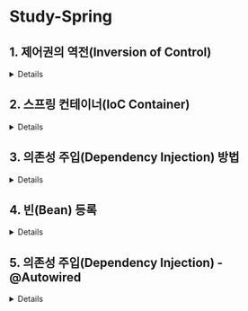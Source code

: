 # Study-Spring

## 1. 제어권의 역전(Inversion of Control)

<details markdown="1">

- 일반적인 제어

  ```Java
  @Controller
  public class BoardController {

      private final BoardRepository boardRepository = new BoardRepository();

      public void save(){
          boardRepository.save();
      }
  }
  ```

  ```Java
  @Repository
  public class BoardRepository {

    public void save() {
        System.out.println("BoardRepository save method 실행");
    }
  }
  ```

  ```Java
  public class BoardControllerTest {

    @Test
    public void controllerTest(){
        BoardController boardController = new BoardController();
        boardController.save();
    }
  }
  ```

  ```Java
  >>> BoardRepository save method 실행
  ```

  1. `BoardController` 클래스의 `save` 메소드를 사용하기 위해서는 `BoardRepository` 객체가 필요하다.
  2. 필요한 의존 객체(`BoardRepository`)를 자신이 만들어(`new`) 사용한다.

- 제어권의 역전

  ```Java
  @Controller
  public class PersonController {

    private final PersonRepository personRepository;

    public PersonController(PersonRepository personRepository) {
        this.personRepository = personRepository;
    }

    public void save(){
        personRepository.save();
    }
  }
  ```

  ```Java
  @Repository
  public class PersonRepository {

    public void save() {
        System.out.println("PersonRepository save method 실행");
    }
  }
  ```

  ```Java
  public class PersonControllerTest {

    @Test
    public void controllerTest(){
        PersonRepository personRepository = new PersonRepository();
        PersonController personController = new PersonController(personRepository);
        personController.save();
    }
  }
  ```

  ```Java
  >>> PersonRepository save method 실행
  ```

  1. `PersonController` 의 `save` 메소드를 사용하기 위해서는 `PersonRepository` 객체가 필요하다.
  2. 필요한 의존 객체(`PersonRepository`)를 자신이 아닌 외부(`PersonControllerTest`)에서 만들어 주입한다.

</details>

## 2. 스프링 컨테이너(IoC Container)

<details markdown="1">

스프링 컨테이너 : 빈의 생성, 소멸등 빈들을 관리하는 도구

- `ApplicationContext` 를 이용한 모든 `Bean` 확인

  ```Java
  public class BootApplicationTests {

    @Autowired
    ApplicationContext context;

    @Test
    public void confirmBeans(){
        String[] beans = context.getBeanDefinitionNames();
        System.out.println(Arrays.toString(beans));
    }
  }
  ```

  ```Java
  >>> [... , bootApplication, ..., boardController, boardRepository, personController, personRepository, ...]
  ```

  1. `IoC Container` 의 구현체인 `ApplicationContext` 를 주입받는다.
  2. `context.getBeanDefinitionNames()` : `Bean` 으로 등록되어 있는 모든 이름을 가져온다.

- `ApplicationContext` 를 이용하여 특정 `Bean` 조회 및 `null` 확인

  ```Java
  public class BootApplicationTests {

    @Autowired
    ApplicationContext context;

    @Test
    public void getBean(){
        BoardController boardController = (BoardController) context.getBean("boardController");
        BoardRepository boardRepository = context.getBean(BoardRepository.class);

        PersonController personController = context.getBean(PersonController.class);
        PersonRepository personRepository = (PersonRepository) context.getBean("personRepository");

        assertThat(boardController).isNotNull();
        assertThat(boardRepository).isNotNull();
        assertThat(personController).isNotNull();
        assertThat(personRepository).isNotNull();
    }
  }
  ```

  ```Java
  >>> 테스트 성공
  ```

  1. `context.getBean()` 의 매개변수 >>  `Bean` 의 이름 or `Bean` 으로 등록 된 클래스
  2. `Bean` 은 `IoC Container` 에 의하여 객체가 생성 되었기 때문에 `null` 이 아니다.

</details>

## 3. 의존성 주입(Dependency Injection) 방법

<details markdown="1">

- 생성자

  ```Java
  @Controller
  public class StudentAController {

    private final StudentARepository studentARepository;

    public StudentAController(StudentARepository studentARepository){
        this.studentARepository = studentARepository;
    }
  }
  ```

  ```Java

  public class StudentControllerTest {

    @Autowired
    StudentAController studentAController;

    @Test
    public void dIConstructor(){
        assertThat(studentAController).isNotNull();
    }
  }
  ```

  ```Java
  >>> 테스트 성공
  ```

- 필드

  ```Java
  @Controller
  public class StudentBController {

    @Autowired
    StudentBRepository studentBRepository;
  }
  ```

  ```Java
  public class StudentControllerTest {

    @Autowired
    StudentBController studentBController;

    @Test
    public void dIField(){
        assertThat(studentBController).isNotNull();
    }
  }
  ```

  ```Java
  >>> 테스트 성공
  ```

- 세터(Setter)

  ```Java
  @Controller
  public class StudentCController {

    private StudentCRepository studentCRepository;

    @Autowired
    public void setStudentCRepository(StudentCRepository studentCRepository) {
        this.studentCRepository = studentCRepository;
    }
  }
  ```

  ```Java
  public class StudentControllerTest {

    @Autowired
    StudentCController studentCController;

    @Test
    public void dISetter(){
        assertThat(studentCController).isNotNull();
    }
  }
  ```

  ```Java
  >>> 테스트 성공
  ```

</details>

## 4. 빈(Bean) 등록

<details markdown="1">

빈 : IoC Container 에서 관리하는 자바 객체

- XML 이용 - 1 (`<bean>`)

  ```Java
  public class UserController {

    UserRepository userRepository;

    public void setUserRepository(UserRepository userRepository) {
        this.userRepository = userRepository;
    }
  }
  ```

  ```Java
  public class UserRepository {
  }
  ```

  ```Java
  public class BootApplication {

    public static void main(String[] args) {
        ApplicationContext context = new ClassPathXmlApplicationContext("application.xml");
        String[] beans = context.getBeanDefinitionNames();

        System.out.println(Arrays.toString(beans));
    }
  }
  ```

  ```Java
  <?xml version="1.0" encoding="UTF-8"?>
  <beans xmlns="http://www.springframework.org/schema/beans"
       xmlns:xsi="http://www.w3.org/2001/XMLSchema-instance"
       xsi:schemaLocation="http://www.springframework.org/schema/beans http://www.springframework.org/schema/beans/spring-beans.xsd">

    <bean id="userController" class="com.kyunghwan.User.UserController">
        <property name="userRepository" ref="userRepository"/>
    </bean>

    <bean id="userRepository" class="com.kyunghwan.User.UserRepository"/>
  </beans>
  ```

  ```Java
  >>> [userController, userRepository]
  ```

  1. `Bean` 의 속성으로 `id`, `class` 를 지정한다.
  2. `<property>` 태그를 이용하여 의존 객체(`userRepository`)를 주입한다.
  3. IoC Container(`ApplicationContext`) 를 이용하여 `Bean` 을 출력하면 XML에서 `Bean` 으로 등록하였던 객체가 출력된다.

- XML 이용 - 2 (`context:component-scan`)

  ```Java
  @Controller // 추가
  public class UserController {
    // 동일
  }
  ```

  ```Java
  @Repository // 추가
  public class UserRepository {
  }
  ```

  ```Java
  public class BootApplication {

    public static void main(String[] args) {

        ApplicationContext context = new ClassPathXmlApplicationContext("application2.xml");
        String[] beans = context.getBeanDefinitionNames();

        System.out.println(Arrays.toString(beans));
    }
  }
  ```

  ```Java
  <?xml version="1.0" encoding="UTF-8"?>
  <beans xmlns="http://www.springframework.org/schema/beans"
       xmlns:xsi="http://www.w3.org/2001/XMLSchema-instance"
       xmlns:context="http://www.springframework.org/schema/context"
       xsi:schemaLocation="http://www.springframework.org/schema/beans http://www.springframework.org/schema/beans/spring-beans.xsd http://www.springframework.org/schema/context http://www.springframework.org/schema/context/spring-context.xsd">

    <context:component-scan base-package="com.kyunghwan"/>

  </beans>
  ```

  ```Java
  >>> [userController, userRepository, ..., ...]
  ```

  1. `@Component`이 포함된 클래스를 전부 `Bean` 으로 등록한다.
  2. Controller와 Repository에 `@Component` 어노테이션을 확장한 `@Controller`, `@Repository` 어노테이션을 추가하였기 때문에 `Bean` 으로 등록된다.

- Java 클래스 이용 - 1 (`@Configuration`, `@bean`)

  ```Java
  // 삭제
  public class UserController {
    // 동일
  }
  ```

  ```Java
  // 삭제
  public class UserRepository {
  }
  ```

  ```Java
  @Configuration
  public class UserConfig {

    @Bean
    public UserRepository userRepository(){
        return new UserRepository();
    }

    @Bean
    public UserController userController(UserRepository userRepository){
        UserController userController = new UserController();
        userController.setUserRepository(userRepository);
        return new UserController();
    }
  }
  ```

  ```Java
  public class BootApplication {

    public static void main(String[] args) {

        ApplicationContext context = new AnnotationConfigApplicationContext(UserConfig.class);
        String[] beans = context.getBeanDefinitionNames();

        System.out.println(Arrays.toString(beans));
    }
  }
  ```

  ```Java
  >>> [..., ..., userConfig, userRepository, userController]
  ```  

  1. `Bean` 설정 파일 클래스(`UserConfig`)에 `@Configuration` 어노테이션 추가
  2. `@Bean` 어노테이션을 사용하여 `Bean` 으로 등록할 객체 반환
  3. `AnnotationConfigApplicationContext` 의 매개변수에 `@Configuration` 을 적용한 클래스를 사용하여 해당 클래스가 빈 설정 파일이 된다.

- Java 클래스 이용 - 2 (`@ComponentScan`)

  ```Java
  @Configuration
  @ComponentScan(basePackageClasses = com.kyunghwan.User.UserConfig.class)
  public class UserConfig {
  }
  ```

  ```Java
  @Controller // 추가
  public class UserController {
    // 동일
  }
  ```

  ```Java
  @Repository // 추가
  public class UserRepository {
  }
  ```

  ```Java
  public class BootApplication {

    public static void main(String[] args) {
      // 동일
  }
  ```

  ```Java
  >>> [..., ..., userConfig, userRepository, userController]
  ```

  1. `@Component` 어노테이션을 이용하여 `@Component` 어노테이션을 사용하는 모든 클래스를 `Bean` 으로 등록
  2. `basePackageClasses` 속성으로 탐색 시작 클래스 설정
  3. `@Component` 어노테이션을 포함하는 `UserConfig`, `UserController`, `UserRepository` 클래스 `Bean` 으로 등록

- Java 클래스 이용 - 3 (`@SpringBootApplication`)

  ```Java
  @SpringBootApplication
  public class BootApplication {

    public static void main(String[] args) {
        SpringApplication.run(BootApplication.class, args);
    }
  }
  ```

  ```Java
  public class BootApplicationTests {

    @Autowired
    ApplicationContext context;

    @Test
    public void confirmBeans(){
        String[] beans = context.getBeanDefinitionNames();
        System.out.println(Arrays.toString(beans));
    }
  }
  ```

  ```Java
  >>> [..., ..., UserController, UserRepository, ...]
  ```

  1. `@SpringBootApplication` 은 `@ComponentScan`, `@Configuration` 두 가지의 어노테이션을 포함한다.
  2. `BootApplication` 클래스 자체가 `Bean` 설정 파일이 된다.

</details>

## 5. 의존성 주입(Dependency Injection) - @Autowired

<details markdown="1">

`@Autowired` : `Bean` 으로 등록된 클래스들의 의존성을 주입시켜주는 어노테이션

- 필드를 통한 의존성 주입
  ```Java
  @Controller
  public class ShopController {

    @Autowired
    private ShopRepository shopRepository;
  }
  ```

  ```Java
  public class ShopRepository {
  }
  ```

  ```Java
  >>> 어플리케이션 실행 실패
  ```

  1. `ShopController` 클래스는 `@Controller` 어노테이션을 사용하고 있으므로 `Bean` 이다.
  2. `ShopRepository` 클래스는 `@Component` 어노테이션을 포함하지 않으므로 `Bean` 이 아니다.
  3. `@Autowired` 로 의존성을 주입 받기 위해서는 의존 관계의 클래스 들은 모두 `Bean` 으로 등록 되어야 한다.
  4. `ShopController` 클래스의 인스턴스는 생성이 되지만 의존성 주입에 실패하여 어플리케이션 실행이 실패한다.

  ```Java
  @Repository // 추가
  public class ShopRepository {
  }
  ```

  ```Java
  >>> 어플리케이션 실행 성공
  ```

  1. `ShopRepository` 클래스에 `@Repository` 어노테이션을 사용하여 `Bean` 으로 등록한다.
  2. 의존 관계에 있는 클래스들이 모두 `Bean` 이므로 의존성 주입이 성공하여 어플리케이션 실행이 성공한다.

- 선택적인 의존성 주입

  ```Java
  @Controller
  public class ShopController {

      @Autowired(required = false)
      private ShopRepository shopRepository;
  }
  ```

  ```Java
  // 삭제
  public class ShopRepository {
  }
  ```

  ```Java
  >>> 어플리케이션 실행 성공
  ```

  1. `required = false` 를 사용하면 의존성 주입을 선택적으로 할 수 있다.
  2. `ShopController` 클래스는 의존성이 주입되지 않은 채 `Bean` 으로 등록된다.
  3. `ShopRepository` 클래스는 `Bean` 이 아니지만 의존성 주입을 하지 않았기에 어플리케이션 실행이 성공한다.

- 생성자를 통한 의존성 주입

  ```Java
  @Controller
  public class ShopController {

      private ShopRepository shopRepository;

      @Autowired(required = false)
      public ShopController(ShopRepository shopRepository){
          this.shopRepository = shopRepository;
      }
  }
  ```

  ```Java
  >>> 어플리케이션 실행 실패
  ```

  1. 생성자를 통하여 의존성을 주입 받을 경우 `ShopController` 클래스는 `ShopRepository` 객체가 없으면 생성이 불가능하다.
  2. 의존성 주입을 선택적으로 할 수 없다.
  3. 필요한 의존 객체를 강제 할 수 있는 장점을 가진다.

- 같은 타입의 `Bean` 이 여러개 일 경우

  ```Java
  public interface ShopInterfaceRepository {
  }
  ```

  ```Java
  @Repository
  public class ShopAbcRepository implements ShopInterfaceRepository {
  }
  ```

  ```Java
  @Repository
  public class ShopDefRepository implements ShopInterfaceRepository {
  }
  ```

  ```Java
  @Controller
  public class ShopController {

      @Autowired
      ShopInterfaceRepository repository;
  }
  ```

  ```Java
  >>> 어플리케이션 실행 실패
  ```

  1. 하나의 인터페이스를 상속받은 두 개의 `Bean` 이 존재하는 경우(같은 타입의 `Bean` 이 다수)
  2. 사용자가 원하는 `Bean` 을 알 수가 없으므로 의존성 주입에 실패한다.

  - 해결방법 1 : `@Primary`

    ```Java
    @Repository @Primary
    public class ShopDefRepository implements ShopInterfaceRepository {
    }
    ```

    ```Java
    @Controller
    public class ShopController {

        @Autowired
        ShopInterfaceRepository repository;

        public void printBean(){
            System.out.println(repository.getClass());
        }
    }
    ```

    ```Java
    public class ShopControllerTest {

        @Autowired
        ShopController shopController;

        @Test
        public void printBean(){
            shopController.printBean();
        }
    }
    ```

    ```Java
    >>> com.kyunghwan.Shop.ShopAbcRepository
    ```

    1. `@Primary` 어노테이션을 사용하면 같은 타입의 `Bean` 이 존재하여도 의존성 주입이 가능하다.
    2. `@Primary` 어노테이션이 적용된 `ShopAbcRepository` 클래스가 출력된다.
  - 해결방법2 : `@Qualifier`
    ```Java
    @Repository // 삭제
    public class ShopDefRepository implements ShopInterfaceRepository {
    }
    ```

    ```Java
    @Controller
    public class ShopController {

        @Autowired @Qualifier("shopAbcRepository")
        ShopInterfaceRepository repository;

        // 동일
    }
    ```

    ```Java
    >>> com.kyunghwan.Shop.ShopAbcRepository
    ```
    1. `@Qualifier` 어노테이션과 `Bean` 의 id를 이용하여 의존성 주입이 가능하다.
    2. `Bean` 의 id는 앞자리가 소문자인 클래스의 이름이다.

  - 해결방법3 : 다수의 `Bean` 모두 주입받기

    ```Java
    @Controller
    public class ShopController {

        @Autowired
        List<ShopInterfaceRepository> repositories;

        public void printBean(){
            for (ShopInterfaceRepository repository : repositories){
                System.out.println(repository.getClass());
            }
        }
    }
    ```

    ```Java
    >>> com.kyunghwan.Shop.ShopAbcRepository
    >>> com.kyunghwan.Shop.ShopDefRepository
    ```

    1. `List` 자료형을 이용하여 해당하는 타입의 모든 `Bean` 을 받아온다.
    2. 타입이 똑같은 `Bean`이 모두 출력된다.

</details>
